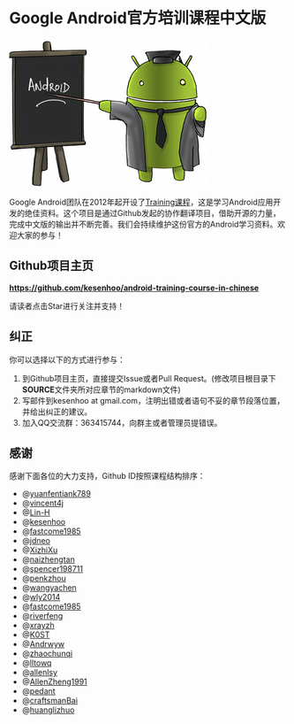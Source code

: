 # Google Android官方培训课程中文版

![Android Training](android_training.jpg)

Google Android团队在2012年起开设了[Training课程](http://developer.android.com/training/index.html)，这是学习Android应用开发的绝佳资料。这个项目是通过Github发起的协作翻译项目，借助开源的力量，完成中文版的输出并不断完善。我们会持续维护这份官方的Android学习资料。欢迎大家的参与！

## Github项目主页

**<https://github.com/kesenhoo/android-training-course-in-chinese>**

请读者点击Star进行关注并支持！

## 纠正

你可以选择以下的方式进行参与：

1. 到Github项目主页，直接提交Issue或者Pull Request。(修改项目根目录下**SOURCE**文件夹所对应章节的markdown文件)
2. 写邮件到kesenhoo at gmail.com，注明出错或者语句不妥的章节段落位置，并给出纠正的建议。
3. 加入QQ交流群：363415744，向群主或者管理员提错误。

## 感谢

感谢下面各位的大力支持，Github ID按照课程结构排序：

* @[yuanfentiank789](https://github.com/yuanfentiank789)
* @[vincent4j](https://github.com/vincent4j)
* @[Lin-H](https://github.com/Lin-H)
* @[kesenhoo](https://github.com/kesenhoo)
* @[fastcome1985](https://github.com/fastcome1985)
* @[jdneo](https://github.com/jdneo)
* @[XizhiXu](https://github.com/XizhiXu)
* @[naizhengtan](https://github.com/naizhengtan)
* @[spencer198711](https://github.com/spencer198711)
* @[penkzhou](https://github.com/penkzhou)
* @[wangyachen](https://github.com/wangyachen)
* @[wly2014](https://github.com/wly2014)
* @[fastcome1985](https://github.com/fastcome1985)
* @[riverfeng](https://github.com/riverfeng)
* @[xrayzh](https://github.com/xrayzh)
* @[K0ST](https://github.com/K0ST)
* @[Andrwyw](https://github.com/Andrwyw)
* @[zhaochunqi](https://github.com/zhaochunqi)
* @[lltowq](https://github.com/lltowq)
* @[allenlsy](https://github.com/allenlsy)
* @[AllenZheng1991](https://github.com/AllenZheng1991)
* @[pedant](https://github.com/pedant)
* @[craftsmanBai](https://github.com/craftsmanBai)
* @[huanglizhuo](https://github.com/huanglizhuo)
